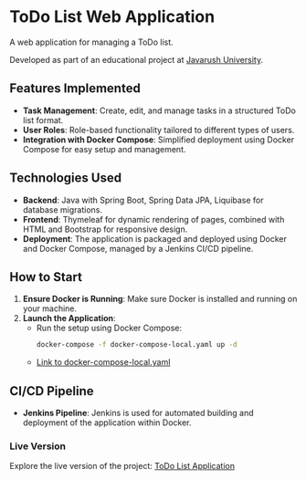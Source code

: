 # ToDo List Web Application

A web application for managing a ToDo list.

Developed as part of an educational project at [Javarush University](https://javarush.com/university).

## Features Implemented

- **Task Management**: Create, edit, and manage tasks in a structured ToDo list format.
- **User Roles**: Role-based functionality tailored to different types of users.
- **Integration with Docker Compose**: Simplified deployment using Docker Compose for easy setup and management.

## Technologies Used

- **Backend**: Java with Spring Boot, Spring Data JPA, Liquibase for database migrations.
- **Frontend**: Thymeleaf for dynamic rendering of pages, combined with HTML and Bootstrap for responsive design.
- **Deployment**: The application is packaged and deployed using Docker and Docker Compose, managed by a Jenkins CI/CD pipeline.

## How to Start

1. **Ensure Docker is Running**: Make sure Docker is installed and running on your machine.
2. **Launch the Application**:
   - Run the setup using Docker Compose:
     ```bash
     docker-compose -f docker-compose-local.yaml up -d
     ```
   - [Link to docker-compose-local.yaml](./docker-compose-local.yaml)

## CI/CD Pipeline

- **Jenkins Pipeline**: Jenkins is used for automated building and deployment of the application within Docker.

### Live Version

Explore the live version of the project: [ToDo List Application](https://todo-list.shubchynskyi.pp.ua/)
